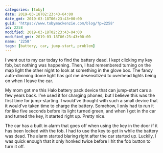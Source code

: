 ```yaml
---
categories: [toby]
date: 2019-03-18T02:23:43-04:00
date_gmt: 2019-03-18T06:23:43+00:00
guid: 'https://www.tobymackenzie.com/blog/?p=2258'
id: 2258
modified: 2019-03-18T02:23:43-04:00
modified_gmt: 2019-03-18T06:23:43+00:00
name: '2258'
tags: [battery, car, jump-start, problem]
---
```


I went out to my car today to find the battery dead.<!--more-->  I kept clicking my key fob, but nothing was happening.  Then, I had remembered turning on the map light the other night to look at something in the glove box.  The fancy auto-dimming dome light has got me desensitized to overhead lights being on when I leave the car.

My mom got me this Halo battery pack device that can jump-start cars a few years back.  I've used it for charging phones, but I believe this was the first time for jump-starting.  I would've thought with such a small device that it would've taken time to charge the battery.  Somehow, I only had to run it for like five seconds before its light turned green, and when I got in the car and turned the key, it started right up.  Pretty nice.

The car has a built in alarm that goes off when using the key in the door if it has been locked with the fob.  I had to use the key to get in while the battery was dead.  The alarm started blaring right after the car started up.  Luckily, I was quick enough that it only honked twice before I hit the fob button to turn it off.
